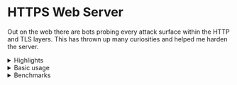 # HTTPS Web Server

Out on the web there are bots probing every attack surface within the HTTP and TLS layers.
This has thrown up many curiosities and helped me harden the server.

<details>
<summary>Highlights</summary>
  
* Full TLS 1.3 implementation including 0-RTT, with modern ChaCha20-Poly1305 and AES-GCM AEAD ciphers
* TLS 1.2 fallback with both modern and legacy ciphers
* Homemade elliptic curve group implementations for TLS key-exchange and signatures
* C++20 coroutines for [improving](https://github.com/fwoodruff/https-archive) control flow particularly around bulk file transfer latency
* Buffered and skippable video streaming supported with HTTP range requests
* The server runs at https://freddiewoodruff.co.uk on a Raspberry Pi 1B.
* Includes `gcc-14` C++23 features and some homemade implementations of C++26 [features](https://en.cppreference.com/w/cpp/header/hazard_pointer).
* HTTP/2 is in the works, with HPACK, HoL-blocking resistant stream-handling and full-duplex presentation layer requirements already implemented
* Homemade task event manager
  - lock-free task executor with a fixed-size threadpool
  - `poll()`-based event reactor
</details>

<details>
<summary>Basic usage</summary>
  
  
Install with
```bash
git clone https://github.com/fwoodruff/HTTPS.git
cd HTTPS
```
then run with Make
```
make -j8 && ./target/codeymccodeface
```
Note, this requires GCC14 or later.

Alternatively use Docker
```bash
docker build -t server .
docker run --init --rm -p 8443:8443 -p 8080:8080 server
```


CA certificates can be renewed with:

```
sudo certbot certonly --key-type=ecdsa --cert-name=freddiewoodruff.co.uk --elliptic-curve=secp256r1 --webroot --force-renewal
```

`config.txt` is for localhost.

`live_config.txt` is my Raspberry Pi server config.

If using `live_config.txt` with docker:
```bash
docker run --init --rm -p 443:8443 -p 80:8080 -v /etc/letsencrypt:/etc/letsencrypt:ro server
```
</details>

<details>
  <summary>Benchmarks</summary>
 
| Client request                                                         | Data-rate | Transfer time |
| ---------------------------------------------------------------------- | --------- | ------------- |
| `scp freddiewoodruff.co.uk:~/doc/HTTPS20/webpages/assets/carina.png .` | 3.0MB/s   | 41s           |
| `wget https://freddiewoodruff.co.uk/assets/carina.png`                 | 702KB/s   | 3m 3s         |
</details>
